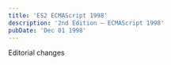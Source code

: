 ```yaml
---
title: 'ES2 ECMAScript 1998'
description: '2nd Edition – ECMAScript 1998'
pubDate: 'Dec 01 1998'
---
```


Editorial changes
